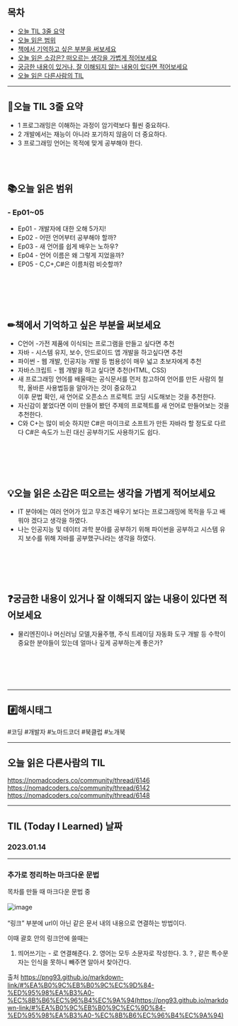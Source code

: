 
## 목차

- [오늘 TIL 3줄 요약](#오늘-TIL-3줄-요약)
- [오늘 읽은 범위](#오늘-읽은-범위)
- [책에서 기억하고 싶은 부분을 써보세요](#책에서-기억하고-싶은-부분을-써보세요)
- [오늘 읽은 소감은? 떠오르는 생각을 가볍게 적어보세요](#오늘-읽은-소감은-떠오르는-생각을-가볍게-적어보세요)
- [궁금한 내용이 있거나, 잘 이해되지 않는 내용이 있다면 적어보세요](#궁금한-내용이-있거나-잘-이해되지-않는-내용이-있다면-적어보세요)
- [오늘 읽은 다른사람의 TIL](#오늘-읽은-다른사람의-TIL)

***
## 🌠오늘 TIL 3줄 요약

- 1 프로그래밍은 이해하는 과정이 암기력보다 훨씬 중요하다.
- 2 개발에서는 재능이 아니라 포기하지 않음이 더 중요하다.
- 3 프로그래밍 언어는 목적에 맞게 공부해야 한다. 
<br>
<br>


## 📚오늘 읽은 범위

### - Ep01~05
- Ep01 - 개발자에 대한 오해 5가지!
- Ep02 - 어떤 언어부터 공부해야 할까?
- Ep03 - 새 언어를 쉽게 배우는 노하우?
- Ep04 - 언어 이름은 왜 그렇게 지었을까?
- EP05 - C,C+,C#은 이름처럼  비슷할까?
<br>
<br>
<br>
<br>


## ✏책에서 기억하고 싶은 부분을 써보세요
- C언어 -가전 제품에 이식되는 프로그램을 만들고 싶다면 추천
- 자바 - 시스템 유지, 보수, 안드로이드 앱 개발을 하고싶다면 추천
- 파이썬 - 웹 개발, 인공지능 개발 등 범용성이 매우 넓고 초보자에게 추천
- 자바스크립트 - 웹 개발을 하고 싶다면 추천(HTML, CSS)
- 새 프로그래밍 언어를 배울때는 공식문서를 먼저 참고하여 언어를 만든 사람의 철학, 올바른 사용법등을 알아가는 것이 중요하고<br> 이후 문법 확인, 새 언어로 오픈소스 프로젝트 코딩 시도해보는 것을 추천한다.
- 자신감이 붙었다면 이미 만들어 봤던 주제의 프로젝트를 새 언어로 만들어보는 것을 추천한다.
- C와 C+는 많이 비슷 하지만 C#은 마이크로 소프트가 만든 자바라 할 정도로 다르다 C#은 속도가 느린 대신 공부하기도 사용하기도 쉽다.
<br>
<br>
<br>
<br>


## 💡오늘 읽은 소감은 떠오르는 생각을 가볍게 적어보세요
- IT 분야에는 여러 언어가 있고 무조건 배우기 보다는 프로그래밍에 목적을 두고 배워야 겠다고 생각을 하였다.
- 나는 인공지능 및 데이터 과학 분야를 공부하기 위해 파이썬을 공부하고 시스템 유지 보수를 위해 자바를 공부했구나라는 생각을 하였다.
<br>
<br>
<br>
<br>


## ❓궁금한 내용이 있거나 잘 이해되지 않는 내용이 있다면 적어보세요
- 물리엔진이나 머신러닝 모델,자율주행, 주식 트레이딩 자동화 도구 개발 등 수학이 중요한 분야들이 있는데 얼마나 깊게 공부하는게 좋은가?


<br>
<br>
<br>
<br>







***

## #️⃣해시태그 ##
#코딩 #개발자 #노마드코더 #북클럽 #노개북

***

## 오늘 읽은 다른사람의 TIL
https://nomadcoders.co/community/thread/6146  
https://nomadcoders.co/community/thread/6142  
https://nomadcoders.co/community/thread/6148  




***

## TIL (Today I Learned) 날짜
  
  ### 2023.01.14
  
***

### 추가로 정리하는 마크다운 문법
목차를 만들 때 마크다운 문법 중<br><br>
![image](https://user-images.githubusercontent.com/103614919/212461861-e530639c-5353-43e5-802f-0d59dd0d942e.png)<br><br>
“링크” 부분에 url이 아닌 같은 문서 내의 내용으로 연결하는 방법이다.

이때 괄호 안의 링크안에 쓸때는
1. 띄어쓰기는 - 로 연결해준다. 2. 영어는 모두 소문자로 작성한다. 3. ? , 같은 특수문자는 인식을 못하니 빼주면 알아서 찾아간다.

출처 https://png93.github.io/markdown-link/#%EA%B0%9C%EB%B0%9C%EC%9D%84-%ED%95%98%EA%B3%A0-%EC%8B%B6%EC%96%B4%EC%9A%94(https://png93.github.io/markdown-link/#%EA%B0%9C%EB%B0%9C%EC%9D%84-%ED%95%98%EA%B3%A0-%EC%8B%B6%EC%96%B4%EC%9A%94)

  
  
  
  
